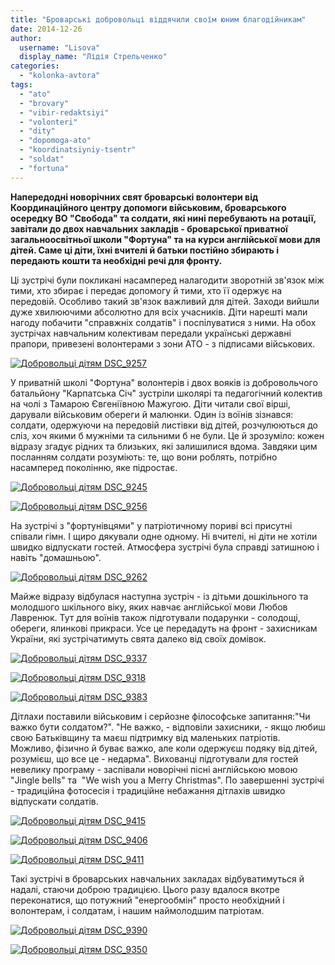 ```yaml
---
title: "Броварські добровольці віддячили своїм юним благодійникам"
date: 2014-12-26
author: 
  username: "Lisova"
  display_name: "Лідія Стрельченко"
categories: 
  - "kolonka-avtora"
tags: 
  - "ato"
  - "brovary"
  - "vibir-redaktsiyi"
  - "volonteri"
  - "dity"
  - "dopomoga-ato"
  - "koordinatsiyniy-tsentr"
  - "soldat"
  - "fortuna"
---
```


**Напередодні новорічних свят броварські волонтери від Координаційного центру допомоги військовим, броварського осередку ВО "Свобода" та солдати, які нині перебувають на ротації, завітали до двох навчальних закладів - броварської приватної загальноосвітньої школи "Фортуна" та на курси англійської мови для дітей. Саме ці діти, їхні вчителі й батьки постійно збирають і передають кошти та необхідні речі для фронту.** 

Ці зустрічі були покликані насамперед налагодити зворотній зв'язок між тими, хто збирає і передає допомогу й тими, хто її одержує на передовій. Особливо такий зв'язок важливий для дітей. Заходи вийшли дуже хвилюючими абсолютно для всіх учасників. Діти нарешті мали нагоду побачити "справжніх солдатів" і поспілуватися з ними. На обох зустрічах навчальним колективам передали українські державні прапори, привезені волонтерами з зони АТО - з підписами військових.

[![Добровольці дітям DSC_9257](https://mpz.brovary.org/wp-content/uploads/2014/12/Dobrovoltsi-dityam-DSC_9257.jpg)](https://mpz.brovary.org/wp-content/uploads/2014/12/Dobrovoltsi-dityam-DSC_9257.jpg)

У приватній школі "Фортуна" волонтерів і двох вояків із добровольчого батальйону "Карпатська Січ" зустріли школярі та педагогічний колектив на чолі з Тамарою Євгеніївною Мажугою. Діти читали свої вірші, дарували військовим обереги й малюнки. Один із воїнів зізнався: солдати, одержуючи на передовій листівки від дітей, розчулюються до сліз, хоч якими б мужніми та сильними б не були. Це й зрозуміло: кожен відразу згадує рідних та близьких, які залишилися вдома. Завдяки цим посланням солдати розуміють: те, що вони роблять, потрібно насамперед поколінню, яке підростає.

[![Добровольці дітям DSC_9245](https://mpz.brovary.org/wp-content/uploads/2014/12/Dobrovoltsi-dityam-DSC_9245.jpg)](https://mpz.brovary.org/wp-content/uploads/2014/12/Dobrovoltsi-dityam-DSC_9245.jpg)

[![Добровольці дітям DSC_9256](https://mpz.brovary.org/wp-content/uploads/2014/12/Dobrovoltsi-dityam-DSC_9256.jpg)](https://mpz.brovary.org/wp-content/uploads/2014/12/Dobrovoltsi-dityam-DSC_9256.jpg)

На зустрічі з "фортунівцями" у патріотичному пориві всі присутні співали гімн. І щиро дякували одне одному. Ні вчителі, ні діти не хотіли швидко відпускати гостей. Атмосфера зустрічі була справді затишною і навіть "домашньою".

[![Добровольці дітям DSC_9262](https://mpz.brovary.org/wp-content/uploads/2014/12/Dobrovoltsi-dityam-DSC_9262.jpg)](https://mpz.brovary.org/wp-content/uploads/2014/12/Dobrovoltsi-dityam-DSC_9262.jpg)

Майже відразу відбулася наступна зустріч - із дітьми дошкільного та молодшого шкільного віку, яких навчає англійської мови Любов Лавренюк. Тут для воїнів також підготували подарунки - солодощі, обереги, ялинкові прикраси. Усе це передадуть на фронт - захисникам України, які зустрічатимуть свята далеко від своїх домівок.

[![Добровольці дітям DSC_9337](https://mpz.brovary.org/wp-content/uploads/2014/12/Dobrovoltsi-dityam-DSC_9337.jpg)](https://mpz.brovary.org/wp-content/uploads/2014/12/Dobrovoltsi-dityam-DSC_9337.jpg)

[![Добровольці дітям DSC_9318](https://mpz.brovary.org/wp-content/uploads/2014/12/Dobrovoltsi-dityam-DSC_9318.jpg)](https://mpz.brovary.org/wp-content/uploads/2014/12/Dobrovoltsi-dityam-DSC_9318.jpg)

[![Добровольці дітям DSC_9383](https://mpz.brovary.org/wp-content/uploads/2014/12/Dobrovoltsi-dityam-DSC_9383.jpg)](https://mpz.brovary.org/wp-content/uploads/2014/12/Dobrovoltsi-dityam-DSC_9383.jpg)

Дітлахи поставили військовим і серйозне філософське запитання:"Чи важко бути солдатом?". "Не важко, - відповіли захисники, - якщо любиш свою Батьківщину та маєш підтримку від маленьких патріотів. Можливо, фізично й буває важко, але коли одержуєш подяку від дітей, розумієш, що все це - недарма". Вихованці підготували для гостей невелику програму - заспівали новорічні пісні англійською мовою "Jingle bells" та  "We wish you a Merry Christmas". По завершенні зустрічі - традиційна фотосесія і традиційне небажання дітлахів швидко відпускати солдатів.

[![Добровольці дітям DSC_9415](https://mpz.brovary.org/wp-content/uploads/2014/12/Dobrovoltsi-dityam-DSC_9415.jpg)](https://mpz.brovary.org/wp-content/uploads/2014/12/Dobrovoltsi-dityam-DSC_9415.jpg)

[![Добровольці дітям DSC_9406](https://mpz.brovary.org/wp-content/uploads/2014/12/Dobrovoltsi-dityam-DSC_9406.jpg)](https://mpz.brovary.org/wp-content/uploads/2014/12/Dobrovoltsi-dityam-DSC_9406.jpg)

[![Добровольці дітям DSC_9411](https://mpz.brovary.org/wp-content/uploads/2014/12/Dobrovoltsi-dityam-DSC_9411.jpg)](https://mpz.brovary.org/wp-content/uploads/2014/12/Dobrovoltsi-dityam-DSC_9411.jpg)

Такі зустрічі в броварських навчальних закладах відбуватимуться й надалі, стаючи доброю традицією. Цього разу вдалося вкотре переконатися, що потужний "енергообмін" просто необхідний і волонтерам, і солдатам, і нашим наймолодшим патріотам.

[![Добровольці дітям DSC_9390](https://mpz.brovary.org/wp-content/uploads/2014/12/Dobrovoltsi-dityam-DSC_9390.jpg)](https://mpz.brovary.org/wp-content/uploads/2014/12/Dobrovoltsi-dityam-DSC_9390.jpg)

[![Добровольці дітям DSC_9350](https://mpz.brovary.org/wp-content/uploads/2014/12/Dobrovoltsi-dityam-DSC_9350.jpg)](https://mpz.brovary.org/wp-content/uploads/2014/12/Dobrovoltsi-dityam-DSC_9350.jpg)
